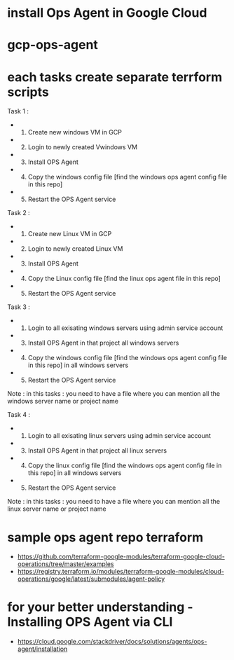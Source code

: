 # install Ops Agent  in Google Cloud
# gcp-ops-agent

# each tasks create separate terrform scripts

Task 1 :

- 1. Create new windows VM in GCP
- 2. Login to newly created Vwindows VM
- 3. Install OPS Agent 
- 4. Copy the windows config file [find the windows ops agent config file in this repo]
- 5. Restart the OPS Agent service

Task 2 :

- 1. Create new Linux VM in GCP
- 2. Login to newly created Linux VM
- 3. Install OPS Agent 
- 4. Copy the Linux config file [find the linux ops agent  file in this repo]
- 5. Restart the OPS Agent service


Task 3 :

- 1. Login to all exisating windows servers using admin service account
- 3. Install OPS Agent in that project all windows servers
- 4. Copy the windows config file [find the windows ops agent config file in this repo] in all windows servers
- 5. Restart the OPS Agent service

Note : in this tasks : you need to have a file where you can mention all the windows server name or project name

Task 4 :

- 1. Login to all exisating linux servers using admin service account
- 3. Install OPS Agent in that project all linux servers
- 4. Copy the linux config file [find the windows ops agent config file in this repo] in all windows servers
- 5. Restart the OPS Agent service

Note : in this tasks : you need to have a file where you can mention all the linux  server name or project name

# sample ops agent repo terraform

- https://github.com/terraform-google-modules/terraform-google-cloud-operations/tree/master/examples
- https://registry.terraform.io/modules/terraform-google-modules/cloud-operations/google/latest/submodules/agent-policy

# for your better understanding - Installing OPS Agent via CLI

- https://cloud.google.com/stackdriver/docs/solutions/agents/ops-agent/installation
